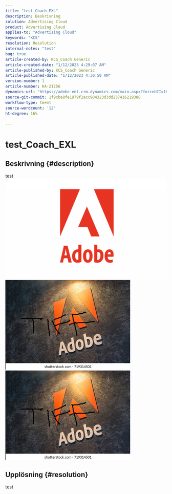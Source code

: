 ```yaml
---
title: "test_Coach_EXL"
description: Beskrivning
solution: Advertising Cloud
product: Advertising Cloud
applies-to: "Advertising Cloud"
keywords: "KCS"
resolution: Resolution
internal-notes: "test"
bug: true
article-created-by: KCS_Coach Generic
article-created-date: "1/12/2023 4:29:07 AM"
article-published-by: KCS_Coach Generic
article-published-date: "1/12/2023 4:30:50 AM"
version-number: 1
article-number: KA-21256
dynamics-url: "https://adobe-ent.crm.dynamics.com/main.aspx?forceUCI=1&pagetype=entityrecord&etn=knowledgearticle&id=9d8043a1-3192-ed11-aad1-6045bd006149"
source-git-commit: 1f9cba8fe1979f2acc904323d3dd237416219388
workflow-type: tm+mt
source-wordcount: '12'
ht-degree: 16%

---
```


# test_Coach_EXL

## Beskrivning {#description}

test![](assets/___a2d6c6d9-3192-ed11-aad1-6045bd006149___.png)![](assets/___a4d6c6d9-3192-ed11-aad1-6045bd006149___.jpeg)![](assets/___a6d6c6d9-3192-ed11-aad1-6045bd006149___.jpeg)

## Upplösning {#resolution}


test
